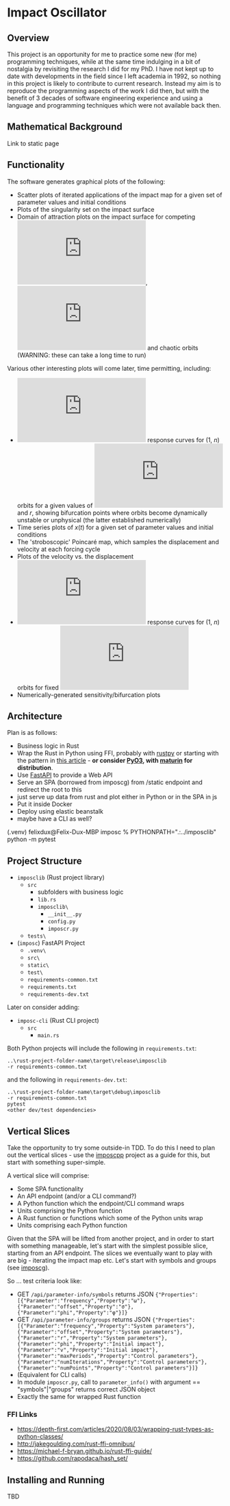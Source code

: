 # Impact Oscillator
## Overview
This project is an opportunity for me to practice some new (for me) programming techniques, while at the same time indulging in a bit of nostalgia by revisiting the research I did for my PhD. I have not kept up to date with developments in the field since I left academia in 1992, so nothing in this project is likely to contribute to current research. Instead my aim is to reproduce the programming aspects of the work I did then, but with the benefit of 3 decades of software engineering experience and using a language and programming techniques which were not available back then.

## Mathematical Background

Link to static page

## Functionality
The software generates graphical plots of the following:

- Scatter plots of iterated applications of the impact map for a given set of parameter values and initial conditions
- Plots of the singularity set on the impact surface
- Domain of attraction plots on the impact surface for competing ![equation](https://latex.codecogs.com/svg.latex?%28%20m%20%2C%20n%29), ![equation](https://latex.codecogs.com/svg.latex?%28%5Cinfty%20%2C%20n%29) and chaotic orbits (WARNING: these can take a long time to run)

Various other interesting plots will come later, time permitting, including:

- ![equation](https://latex.codecogs.com/svg.latex?V_%7Bn%7D%2C%20%5Csigma) response curves for (1, *n*) orbits for a given values of ![equation](https://latex.codecogs.com/svg.latex?%5Comega) and *r*, showing bifurcation points where orbits become dynamically unstable or unphysical (the latter established numerically)
- Time series plots of *x*(*t*) for a given set of parameter values and initial conditions
- The 'stroboscopic' Poincar&#233; map, which samples the displacement and velocity at each forcing cycle
- Plots of the velocity vs. the displacement
- ![equation](https://latex.codecogs.com/svg.latex?V_%7Bn%7D%2C%20%5Comega) response curves for (1, *n*) orbits for fixed ![equation](https://latex.codecogs.com/svg.latex?%5Csigma)
- Numerically-generated sensitivity/bifurcation plots

## Architecture

Plan is as follows:

- Business logic in Rust
- Wrap the Rust in Python using FFI, probably with [rustpy](https://github.com/iduartgomez/rustypy) or starting with the pattern in [this article](https://depth-first.com/articles/2020/08/03/wrapping-rust-types-as-python-classes/) - **or consider [PyO3](https://pyo3.rs/v0.14.1/), with [maturin](https://crates.io/crates/maturin) for distribution**.
- Use [FastAPI](https://fastapi.tiangolo.com) to provide a Web API
- Serve an SPA (borrowed from imposcg) from /static endpoint and redirect the root to this
- just serve up data from rust and plot either in Python or in the SPA in js
- Put it inside Docker
- Deploy using elastic beanstalk
- maybe have a CLI as well?

(.venv) felixdux@Felix-Dux-MBP imposc % PYTHONPATH=".:../imposclib" python -m pytest

## Project Structure

- `imposclib` (Rust project library)
    - `src`
        - subfolders with business logic
        - `lib.rs`
        - `imposclib\`
            - `__init__.py`
            - `config.py`
            - `imposcr.py`
    - `tests\`
- (`imposc`) FastAPI Project
    - `.venv\`
    - `src\`
    - `static\`
    - `test\`
    - `requirements-common.txt`
    - `requirements.txt`
    - `requirements-dev.txt`

Later on consider adding:

- `imposc-cli` (Rust CLI project)
    - `src`
        - `main.rs`

Both Python projects will include the following in `requirements.txt`:
```
..\rust-project-folder-name\target\release\imposclib
-r requirements-common.txt
```

and the following in `requirements-dev.txt`:
```
..\rust-project-folder-name\target\debug\imposclib
-r requirements-common.txt
pytest
<other dev/test dependencies>
```

## Vertical Slices

Take the opportunity to try some outside-in TDD. To do this I need to plan out the vertical slices - use the [imposcpp](https://github.com/FelixDux/imposccpp.git) project as a guide for this, but start with something super-simple.

A vertical slice will comprise:

- Some SPA functionality
- An API endpoint (and/or a CLI command?)
- A Python function which the endpoint/CLI command wraps
- Units comprising the Python function
- A Rust function or functions which some of the Python units wrap
- Units comprising each Python function

Given that the SPA will be lifted from another project, and in order to start with something manageable, let's start with the simplest possible slice, starting from an API endpoint. The slices we eventually want to play with are big - iterating the impact map etc. Let's start with symbols and groups (see [imposcg](https://github.com/FelixDux/imposcg.git)).

So ... test criteria look like:

- GET `/api/parameter-info/symbols` returns JSON `{"Properties":[{"Parameter":"frequency","Property":"ω"},{"Parameter":"offset","Property":"σ"},{"Parameter":"phi","Property":"φ"}]}`
- GET `/api/parameter-info/groups` returns JSON `{"Properties":[{"Parameter":"frequency","Property":"System parameters"},{"Parameter":"offset","Property":"System parameters"},{"Parameter":"r","Property":"System parameters"},{"Parameter":"phi","Property":"Initial impact"},{"Parameter":"v","Property":"Initial impact"},{"Parameter":"maxPeriods","Property":"Control parameters"},{"Parameter":"numIterations","Property":"Control parameters"},{"Parameter":"numPoints","Property":"Control parameters"}]}`
- (Equivalent for CLI calls)
- In module `imposcr.py`, call to `parameter_info()` with argument == "symbols"|"groups" returns correct JSON object
- Exactly the same for wrapped Rust function

### FFI Links
- https://depth-first.com/articles/2020/08/03/wrapping-rust-types-as-python-classes/
- http://jakegoulding.com/rust-ffi-omnibus/
- https://michael-f-bryan.github.io/rust-ffi-guide/
- https://github.com/rapodaca/hash_set/

## Installing and Running

TBD